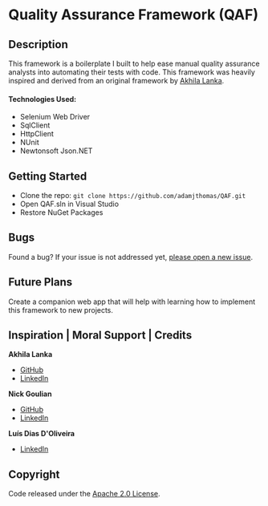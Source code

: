 # Quality Assurance Framework (QAF)

## Description
This framework is a boilerplate I built to help ease manual quality assurance analysts into automating their tests with code. This framework was heavily inspired and derived from an original framework by [Akhila Lanka](https://www.linkedin.com/in/akhila-lanka-b814099a/).

#### Technologies Used:
- Selenium Web Driver
- SqlClient
- HttpClient
- NUnit
- Newtonsoft Json.NET

## Getting Started
- Clone the repo: `git clone https://github.com/adamjthomas/QAF.git`
- Open QAF.sln in Visual Studio
- Restore NuGet Packages

## Bugs
Found a bug? If your issue is not addressed yet, [please open a new issue](https://github.com/madelynthomas/QAF/issues/new).

## Future Plans
Create a companion web app that will help with learning how to implement this framework to new projects.

## Inspiration | Moral Support | Credits 
**Akhila Lanka**
- [GitHub](https://github.com/Akhilanjana)
- [LinkedIn](https://www.linkedin.com/in/akhila-lanka-b814099a/)

**Nick Goulian**
- [GitHub](https://www.github.com/dgoulian)
- [LinkedIn](https://www.linkedin.com/in/nick-goulian/)

**Luís Dias D'Oliveira**
- [LinkedIn](https://www.linkedin.com/in/luisdiasdeoliveira/)

## Copyright
Code released under the [Apache 2.0 License](https://github.com/adamjthomas/QAF/LICENSE.md).
